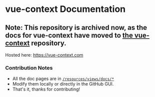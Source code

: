 # vue-context Documentation

## Note: This repository is archived now, as the docs for vue-context have moved to [the vue-context](https://github.com/rawilk/vue-context/tree/master/docs) repository.

Hosted here: https://vue-context.com

### Contribution Notes
- All the doc pages are in [`/resources/views/docs/*`](https://github.com/rawilk/vue-context-docs/tree/master/resources/views/docs)
- Modify them locally or directly in the GitHub GUI.
- That's it, thanks for contributing!
